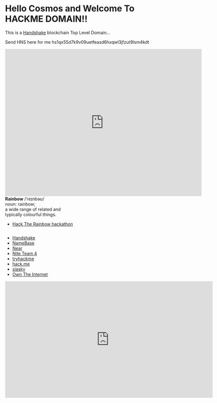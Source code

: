 # Hello Cosmos and Welcome To HACKME DOMAIN!!

This is a [Handshake](https://handshake.org) blockchain Top Level Domain...

Send HNS here for me hs1qx55d7k9v09uetfeasd6hxqwl3jfzut9lsm4kdt

<iframe width="640" height="480" src="https://www.youtube.com/embed/mYvAYwpUDv8" frameborder="0" allow="accelerometer; autoplay; encrypted-media; gyroscope; picture-in-picture" allowfullscreen></iframe>

<div class="container flex flex-col items-center"><img src="https://near.org/wp-content/themes/near-19/assets/img/htr-logo-animate4.gif?t=1597875408" class="locked" style="max-width: 50vw;" alt=""><div class="hidden lg:block font-mono text-blue-light -mt-50 -mb-30 text-14 self-end"><strong>Rainbow</strong> /ˈreɪnbəʊ/ <br>noun:&nbsp;rainbow;<br> a wide range of related and<br>typically colourful things.</div></div>

- [Hack The Rainbow hackathon](https://near.org/rainbow/)
<img src="https://near.org/wp-content/themes/near-19/assets/img/htr-banner.svg?t=1597430552" class="w-100p locked" alt="">

- [Handshake](https://handshake.org/)
- [NameBase](https://namebase.io/)
- [Near](https://near.org/developers/)
- [Nite Team 4](https://www.niteteam4.com/)
- [tryhackme](https://tryhackme.com/)
- [hack.me](https://hack.me/)
- [siasky](https://siasky.net/)
- [Own The Internet](gitcoin.co/hackathon/own-the-internet/)

<iframe width="676" height="380" src="https://www.youtube.com/embed/H-0RHqDWcJE" frameborder="0" allow="accelerometer; autoplay; encrypted-media; gyroscope; picture-in-picture" allowfullscreen></iframe>
